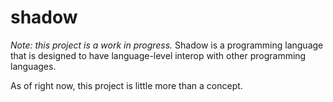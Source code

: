# shadow
*Note: this project is a work in progress.*
Shadow is a programming language that is designed to have language-level interop with other programming languages.

As of right now, this project is little more than a concept.
